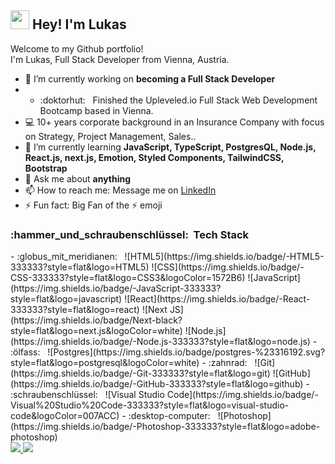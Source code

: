<h2><img src="https://emojis.slackmojis.com/emojis/images/1577305505/7373/hand_wave.gif?1577305505" width="30"/> Hey! I'm Lukas</h2>


<p>Welcome to my Github portfolio! </br> I'm Lukas, Full Stack Developer from Vienna, Austria.
</p>

- 🔭 I’m currently working on **becoming a Full Stack Developer**
- - :doktorhut: &nbsp; Finished the Upleveled.io Full Stack Web Development Bootcamp based in Vienna.
- 💻 10+ years corporate background in an Insurance Company with focus on Strategy, Project Management, Sales..
- 🌱 I’m currently learning **JavaScript, TypeScript, PostgresQL, Node.js, React.js, next.js, Emotion, Styled Components, TailwindCSS, Bootstrap**
- 💬 Ask me about **anything**
- 📫 How to reach me: Message me on <a href="https://www.linkedin.com/in/prochazka-lukas/">LinkedIn</a>
- ⚡ Fun fact: Big Fan of the :zap: emoji

<h3> :hammer_und_schraubenschlüssel: &nbsp;Tech Stack</h3>
- :globus_mit_meridianen: &nbsp;
  ![HTML5](https://img.shields.io/badge/-HTML5-333333?style=flat&logo=HTML5)
  ![CSS](https://img.shields.io/badge/-CSS-333333?style=flat&logo=CSS3&logoColor=1572B6)
  ![JavaScript](https://img.shields.io/badge/-JavaScript-333333?style=flat&logo=javascript)
  ![React](https://img.shields.io/badge/-React-333333?style=flat&logo=react)
	![Next JS](https://img.shields.io/badge/Next-black?style=flat&logo=next.js&logoColor=white)
  ![Node.js](https://img.shields.io/badge/-Node.js-333333?style=flat&logo=node.js)
- :ölfass: &nbsp;
  ![Postgres](https://img.shields.io/badge/postgres-%23316192.svg?style=flat&logo=postgresql&logoColor=white)
- :zahnrad: &nbsp;
  ![Git](https://img.shields.io/badge/-Git-333333?style=flat&logo=git)
  ![GitHub](https://img.shields.io/badge/-GitHub-333333?style=flat&logo=github)
- :schraubenschlüssel: &nbsp;
  ![Visual Studio Code](https://img.shields.io/badge/-Visual%20Studio%20Code-333333?style=flat&logo=visual-studio-code&logoColor=007ACC)
- :desktop-computer: &nbsp;
  ![Photoshop](https://img.shields.io/badge/-Photoshop-333333?style=flat&logo=adobe-photoshop)
<br/>
<a href=“https://github.com/ProchaLu”>
  <img height=“180em” src=“https://github-readme-stats.vercel.app/api?username=ProchaLu&theme=buefy&show_icons=true” />
  <img height=“180em” src=“https://github-readme-stats.vercel.app/api/top-langs/?username=ProchaLu&theme=buefy&layout=compact” />
</a>
<br/>
